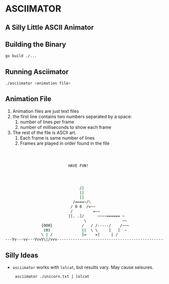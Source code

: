 # ASCIIMATOR #

## A Silly Little ASCII Animator ##

## Building the Binary ##

```bash
go build ./...
```

## Running Asciimator ##

```bash
./asciimator <animation file>

```

## Animation File ##

   1. Animation files are just text files
   2. the first line contains two numbers separated by a space:
      1. number of lines per frame
      2. number of milliseconds to show each frame
   3. The rest of the file is ASCII art.
      1. Each frame is same number of lines
      2. Frames are played in order found in the file

```bash



                            HAVE FUN!




                                 /|
                                 ||
                                 ||
                              /====~/\
                             / 0 0  /=~~
                             /         =~~
                            |[. .]/      ~~~~====== ~
                                   \                ~~
                {0O0}             /   / /-----/    /~~~
                 (0)              ||  \ \     [   ]  ~
                \ | /             [=    =]     | /
---Vv---vv---VvvV\|/vvv---------------------------------------------------
```

## Silly Ideas ##

* `asciimator` works with `lolcat`, but results vary.  May cause seisures.

  ```bash
   asciimator ./unicorn.txt | lolcat
   ```
